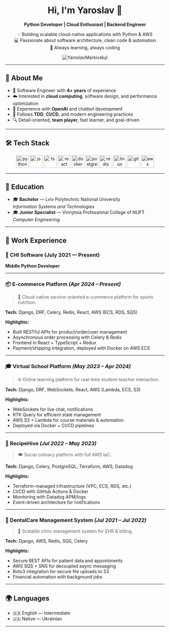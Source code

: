 <h1 align="center">Hi, I'm Yaroslav 👋</h1>

<p align="center">
  <strong>Python Developer | Cloud Enthusiast | Backend Engineer</strong>  
</p>

<p align="center">
  💡 Building scalable cloud-native applications with Python & AWS <br />
  💻 Passionate about software architecture, clean code & automation <br />
  🚀 Always learning, always coding
</p>

<p align="center">
  <img src="https://komarev.com/ghpvc/?username=YaroslavMarkivskyi&label=Profile%20views&color=0e75b6&style=flat" alt="YaroslavMarkivskyi" />
</p>

---

## 🧠 About Me

- 💼 Software Engineer with **4+ years** of experience
- ☁️ Interested in **cloud computing**, software design, and performance optimization
- 🤖 Experience with **OpenAI** and chatbot development
- 🧪 Follows **TDD**, **CI/CD**, and modern engineering practices
- 🔍 Detail-oriented, **team player**, fast learner, and goal-driven

---

## 🛠️ Tech Stack

<p align="center">
  <img src="https://cdn.jsdelivr.net/gh/devicons/devicon/icons/python/python-original.svg" height="40" alt="python"/>
  <img src="https://cdn.jsdelivr.net/gh/devicons/devicon/icons/javascript/javascript-original.svg" height="40" alt="js"/>
  <img src="https://cdn.jsdelivr.net/gh/devicons/devicon/icons/typescript/typescript-original.svg" height="40" alt="ts"/>
  <img src="https://cdn.jsdelivr.net/gh/devicons/devicon/icons/react/react-original.svg" height="40" alt="react"/>
  <img src="https://cdn.jsdelivr.net/gh/devicons/devicon/icons/docker/docker-original.svg" height="40" alt="docker"/>
  <img src="https://cdn.jsdelivr.net/gh/devicons/devicon/icons/postgresql/postgresql-original.svg" height="40" alt="postgres"/>
  <img src="https://cdn.jsdelivr.net/gh/devicons/devicon/icons/redis/redis-original.svg" height="40" alt="redis"/>
  <img src="https://cdn.jsdelivr.net/gh/devicons/devicon/icons/linux/linux-original.svg" height="40" alt="linux"/>
  <img src="https://cdn.jsdelivr.net/gh/devicons/devicon/icons/git/git-original.svg" height="40" alt="git"/>
<img src="https://cdn.jsdelivr.net/gh/devicons/devicon/icons/amazonwebservices/amazonwebservices-original-wordmark.svg" height="40" alt="aws"/>

</p>

---

## 🧾 Education

- 🎓 **Bachelor** — Lviv Polytechnic National University  
  *Information Systems and Technologies*
- 🎓 **Junior Specialist** — Vinnytsia Professional College of NUFT  
  *Computer Engineering*

---

## 💼 Work Experience

### 🏢 CHI Software (July 2021 — Present)  
**Middle Python Developer**

---

### 📦 E-commerce Platform *(Apr 2024 – Present)*  
> 🛒 Cloud-native service-oriented e-commerce platform for sports nutrition.

**Tech:** Django, DRF, Celery, Redis, React, AWS (ECS, RDS, SQS)

**Highlights:**
- Built RESTful APIs for product/order/user management
- Asynchronous order processing with Celery & Redis
- Frontend in React + TypeScript + Redux
- Payment/shipping integration, deployed with Docker on AWS ECS

---

### 🎓 Virtual School Platform *(May 2023 – Apr 2024)*  
> 🌐 Online learning platform for real-time student-teacher interaction.

**Tech:** Django, DRF, WebSockets, React, AWS (Lambda, ECS, S3)

**Highlights:**
- WebSockets for live chat, notifications
- RTK Query for efficient state management
- AWS S3 + Lambda for course materials & automation
- Deployed via Docker + CI/CD pipelines

---

### 🍳 RecipeHive *(Jul 2022 – May 2023)*  
> 🍽️ Social culinary platform with full AWS IaC.

**Tech:** Django, Celery, PostgreSQL, Terraform, AWS, Datadog

**Highlights:**
- Terraform-managed infrastructure (VPC, ECS, RDS, etc.)
- CI/CD with GitHub Actions & Docker
- Monitoring with Datadog APM/logs
- Event-driven architecture for notifications

---

### 🦷 DentalCare Management System *(Jul 2021 – Jul 2022)*  
> 🏥 Scalable clinic management system for EHR & billing.

**Tech:** Django, AWS, Redis, SQS, Celery

**Highlights:**
- Secure REST APIs for patient data and appointments
- AWS SQS + SNS for decoupled async messaging
- Boto3 integration for secure file uploads to S3
- Financial automation with background jobs

---

## 🌍 Languages

- 🇬🇧 English — Intermediate  
- 🇺🇦 Native — Ukrainian

---

